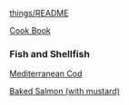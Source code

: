 [things/README](https://github.com/vmsmith/things/blob/master/README.md)

[Cook Book](https://github.com/vmsmith/CookBook/blob/master/README.md)

### Fish and Shellfish    

[Mediterranean Cod](https://github.com/vmsmith/CookBook/blob/master/fish_cod_mediterranean.md)

[Baked Salmon (with mustard)](https://github.com/vmsmith/CookBook/blob/master/fish_salmon_baked.md)
